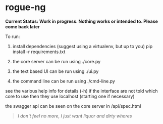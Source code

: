 # rogue-ng

**Current Status: Work in progress. Nothing works or intended to. Please come back later**

To run:

1. install dependencies (suggest using a virtualenv, but up to you)
	pip install -r requirements.txt

2. the core server can be run using ./core.py

3. the text based UI can be run using ./ui.py

4. the command line can be run using ./cmd-line.py

see the various help info for details (-h)
if the interface are not told which core to use then they use localhost (starting one if necessary)

the swagger api can be seen on the core server in /api/spec.html

 
>*I don't feel no more,*
>*I just want liquor and dirty whores*

